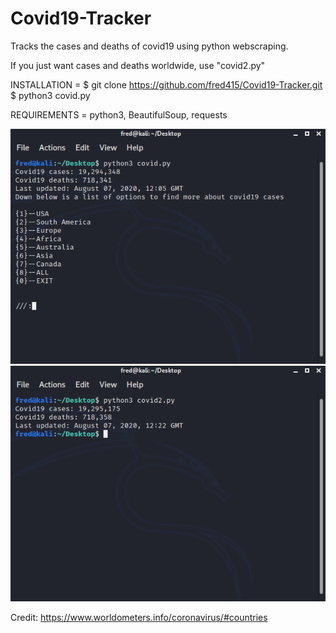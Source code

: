 # Covid19-Tracker
Tracks the cases and deaths of covid19 using python webscraping.

If you just want cases and deaths worldwide, use "covid2.py"

INSTALLATION = 
$ git clone https://github.com/fred415/Covid19-Tracker.git
$ python3 covid.py

REQUIREMENTS = 
python3, BeautifulSoup, requests

<img src="image.png">
<img src="image2.png">

Credit: https://www.worldometers.info/coronavirus/#countries 
